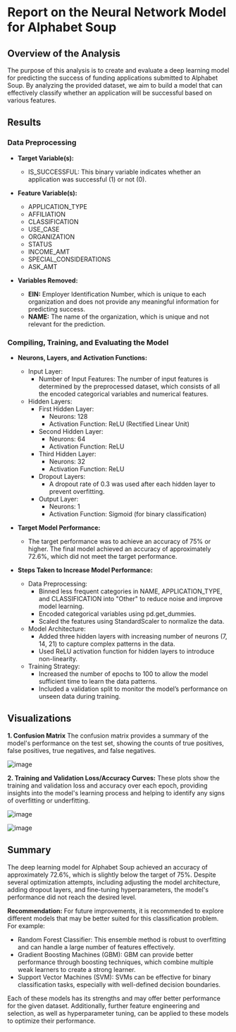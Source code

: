 # Report on the Neural Network Model for Alphabet Soup

## Overview of the Analysis
The purpose of this analysis is to create and evaluate a deep learning model for predicting the success of funding applications submitted to Alphabet Soup. By analyzing the provided dataset, we aim to build a model that can effectively classify whether an application will be successful based on various features.

## Results
### Data Preprocessing
- **Target Variable(s):**
  - IS_SUCCESSFUL: This binary variable indicates whether an application was successful (1) or not (0).
    
- **Feature Variable(s):**
  - APPLICATION_TYPE
  - AFFILIATION
  - CLASSIFICATION
  - USE_CASE
  - ORGANIZATION
  - STATUS
  - INCOME_AMT
  - SPECIAL_CONSIDERATIONS
  - ASK_AMT

- **Variables Removed:**
  - **EIN:** Employer Identification Number, which is unique to each organization and does not provide any meaningful information for predicting success.
  - **NAME:** The name of the organization, which is unique and not relevant for the prediction.

### Compiling, Training, and Evaluating the Model
- **Neurons, Layers, and Activation Functions:**
  - Input Layer:
    - Number of Input Features: The number of input features is determined by the preprocessed dataset, which consists of all the encoded categorical variables and numerical features.
  - Hidden Layers:
    - First Hidden Layer:
      - Neurons: 128
      - Activation Function: ReLU (Rectified Linear Unit)
    - Second Hidden Layer:
      - Neurons: 64
      - Activation Function: ReLU
    - Third Hidden Layer:
      - Neurons: 32
      - Activation Function: ReLU
    - Dropout Layers:
      - A dropout rate of 0.3 was used after each hidden layer to prevent overfitting.
    - Output Layer:
      - Neurons: 1
      - Activation Function: Sigmoid (for binary classification)
        
- **Target Model Performance:**
  - The target performance was to achieve an accuracy of 75% or higher. The final model achieved an accuracy of approximately 72.6%, which did not meet the target performance.
    
- **Steps Taken to Increase Model Performance:**
  - Data Preprocessing:
    - Binned less frequent categories in NAME, APPLICATION_TYPE, and CLASSIFICATION into "Other" to reduce noise and improve model learning.
    - Encoded categorical variables using pd.get_dummies.
    - Scaled the features using StandardScaler to normalize the data.
  - Model Architecture:
    - Added three hidden layers with increasing number of neurons (7, 14, 21) to capture complex patterns in the data.
    - Used ReLU activation function for hidden layers to introduce non-linearity.
  - Training Strategy:
    - Increased the number of epochs to 100 to allow the model sufficient time to learn the data patterns.
    - Included a validation split to monitor the model’s performance on unseen data during training.

## Visualizations

**1. Confusion Matrix**
The confusion matrix provides a summary of the model's performance on the test set, showing the counts of true positives, false positives, true negatives, and false negatives.

![image](https://github.com/user-attachments/assets/42f03cb2-cc6c-4dea-a8d3-a54138fc7cb6)

**2. Training and Validation Loss/Accuracy Curves:**
These plots show the training and validation loss and accuracy over each epoch, providing insights into the model's learning process and helping to identify any signs of overfitting or underfitting.

![image](https://github.com/user-attachments/assets/5abca3b4-a5cb-4395-80bc-39d12d7786f3)

![image](https://github.com/user-attachments/assets/dc832039-98fc-40aa-b88c-238d863af62b)




## Summary
The deep learning model for Alphabet Soup achieved an accuracy of approximately 72.6%, which is slightly below the target of 75%. Despite several optimization attempts, including adjusting the model architecture, adding dropout layers, and fine-tuning hyperparameters, the model's performance did not reach the desired level.

**Recommendation:** For future improvements, it is recommended to explore different models that may be better suited for this classification problem. For example:
  - Random Forest Classifier: This ensemble method is robust to overfitting and can handle a large number of features effectively.
  - Gradient Boosting Machines (GBM): GBM can provide better performance through boosting techniques, which combine multiple weak learners to create a strong learner.
  - Support Vector Machines (SVM): SVMs can be effective for binary classification tasks, especially with well-defined decision boundaries.


Each of these models has its strengths and may offer better performance for the given dataset. Additionally, further feature engineering and selection, as well as hyperparameter tuning, can be applied to these models to optimize their performance.
